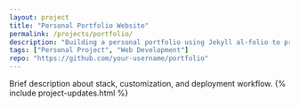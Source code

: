 ```yaml
---
layout: project
title: "Personal Portfolio Website"
permalink: /projects/portfolio/
description: "Building a personal portfolio using Jekyll al-folio to present projects and research effectively."
tags: ["Personal Project", "Web Development"]
repo: "https://github.com/your-username/portfolio"
---
```

Brief description about stack, customization, and deployment workflow.
{% include project-updates.html %}
